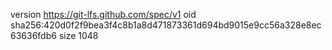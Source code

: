 version https://git-lfs.github.com/spec/v1
oid sha256:420d0f2f9bea3f4c8b1a8d471873361d694bd9015e9cc56a328e8ec63636fdb6
size 1048
